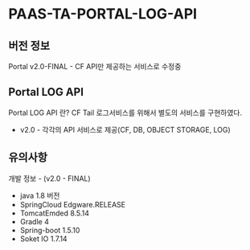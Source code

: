 # PAAS-TA-PORTAL-LOG-API
## 버전 정보
Portal v2.0-FINAL - CF API만 제공하는 서비스로 수정중


## Portal LOG API
Portal LOG API 란? CF Tail 로그서비스를 위해서 별도의 서비스를 구현하였다.
- v2.0 - 각각의 API 서비스로 제공(CF, DB, OBJECT STORAGE, LOG)

## 유의사항

개발 정보 - (v2.0 - FINAL)
- java 1.8 버전
- SpringCloud Edgware.RELEASE 
- TomcatEmded 8.5.14
- Gradle 4
- Spring-boot 1.5.10
- Soket IO 1.7.14
